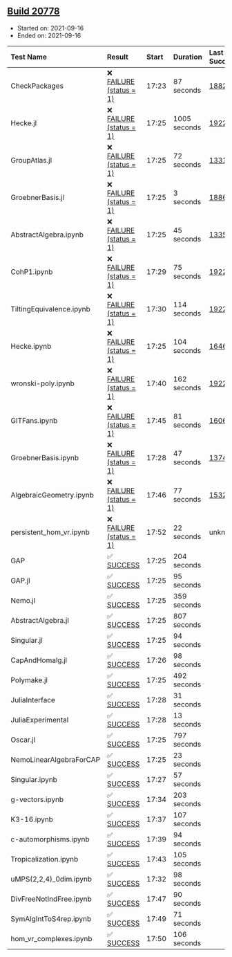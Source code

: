 ## [Build 20778](https://oscarci.mathematik.uni-kl.de/job/oscar/20778/)

* Started on: 2021-09-16
* Ended on: 2021-09-16

| Test Name    | Result | Start | Duration | Last Success | First Failure |
|:-------------|:-------|:------|:---------|:-------------|:--------------|
| CheckPackages | ❌ [FAILURE (status = 1)](https://oscarci.mathematik.uni-kl.de/job/oscar/20778/artifact/logs/build-20778/CheckPackages.log) | 17:23 | 87 seconds | [18822](https://oscarci.mathematik.uni-kl.de/job/oscar/18822/) | [18823](https://oscarci.mathematik.uni-kl.de/job/oscar/18823/) |
| Hecke.jl | ❌ [FAILURE (status = 1)](https://oscarci.mathematik.uni-kl.de/job/oscar/20778/artifact/logs/build-20778/Hecke.jl.log) | 17:25 | 1005 seconds | [19222](https://oscarci.mathematik.uni-kl.de/job/oscar/19222/) | [20152](https://oscarci.mathematik.uni-kl.de/job/oscar/20152/) |
| GroupAtlas.jl | ❌ [FAILURE (status = 1)](https://oscarci.mathematik.uni-kl.de/job/oscar/20778/artifact/logs/build-20778/GroupAtlas.jl.log) | 17:25 | 72 seconds | [13311](https://oscarci.mathematik.uni-kl.de/job/oscar/13311/) | [13312](https://oscarci.mathematik.uni-kl.de/job/oscar/13312/) |
| GroebnerBasis.jl | ❌ [FAILURE (status = 1)](https://oscarci.mathematik.uni-kl.de/job/oscar/20778/artifact/logs/build-20778/GroebnerBasis.jl.log) | 17:25 | 3 seconds | [18864](https://oscarci.mathematik.uni-kl.de/job/oscar/18864/) | [18865](https://oscarci.mathematik.uni-kl.de/job/oscar/18865/) |
| AbstractAlgebra.ipynb | ❌ [FAILURE (status = 1)](https://oscarci.mathematik.uni-kl.de/job/oscar/20778/artifact/logs/build-20778/AbstractAlgebra.ipynb.log) | 17:25 | 45 seconds | [13355](https://oscarci.mathematik.uni-kl.de/job/oscar/13355/) | [13356](https://oscarci.mathematik.uni-kl.de/job/oscar/13356/) |
| CohP1.ipynb | ❌ [FAILURE (status = 1)](https://oscarci.mathematik.uni-kl.de/job/oscar/20778/artifact/logs/build-20778/CohP1.ipynb.log) | 17:29 | 75 seconds | [19222](https://oscarci.mathematik.uni-kl.de/job/oscar/19222/) | [20152](https://oscarci.mathematik.uni-kl.de/job/oscar/20152/) |
| TiltingEquivalence.ipynb | ❌ [FAILURE (status = 1)](https://oscarci.mathematik.uni-kl.de/job/oscar/20778/artifact/logs/build-20778/TiltingEquivalence.ipynb.log) | 17:30 | 114 seconds | [19222](https://oscarci.mathematik.uni-kl.de/job/oscar/19222/) | [20152](https://oscarci.mathematik.uni-kl.de/job/oscar/20152/) |
| Hecke.ipynb | ❌ [FAILURE (status = 1)](https://oscarci.mathematik.uni-kl.de/job/oscar/20778/artifact/logs/build-20778/Hecke.ipynb.log) | 17:25 | 104 seconds | [16463](https://oscarci.mathematik.uni-kl.de/job/oscar/16463/) | [16464](https://oscarci.mathematik.uni-kl.de/job/oscar/16464/) |
| wronski-poly.ipynb | ❌ [FAILURE (status = 1)](https://oscarci.mathematik.uni-kl.de/job/oscar/20778/artifact/logs/build-20778/wronski-poly.ipynb.log) | 17:40 | 162 seconds | [19222](https://oscarci.mathematik.uni-kl.de/job/oscar/19222/) | [20152](https://oscarci.mathematik.uni-kl.de/job/oscar/20152/) |
| GITFans.ipynb | ❌ [FAILURE (status = 1)](https://oscarci.mathematik.uni-kl.de/job/oscar/20778/artifact/logs/build-20778/GITFans.ipynb.log) | 17:45 | 81 seconds | [16068](https://oscarci.mathematik.uni-kl.de/job/oscar/16068/) | [16069](https://oscarci.mathematik.uni-kl.de/job/oscar/16069/) |
| GroebnerBasis.ipynb | ❌ [FAILURE (status = 1)](https://oscarci.mathematik.uni-kl.de/job/oscar/20778/artifact/logs/build-20778/GroebnerBasis.ipynb.log) | 17:28 | 47 seconds | [13748](https://oscarci.mathematik.uni-kl.de/job/oscar/13748/) | [13749](https://oscarci.mathematik.uni-kl.de/job/oscar/13749/) |
| AlgebraicGeometry.ipynb | ❌ [FAILURE (status = 1)](https://oscarci.mathematik.uni-kl.de/job/oscar/20778/artifact/logs/build-20778/AlgebraicGeometry.ipynb.log) | 17:46 | 77 seconds | [15322](https://oscarci.mathematik.uni-kl.de/job/oscar/15322/) | [15323](https://oscarci.mathematik.uni-kl.de/job/oscar/15323/) |
| persistent_hom_vr.ipynb | ❌ [FAILURE (status = 1)](https://oscarci.mathematik.uni-kl.de/job/oscar/20778/artifact/logs/build-20778/persistent_hom_vr.ipynb.log) | 17:52 | 22 seconds | unknown | unknown |
| GAP | ✅ [SUCCESS](https://oscarci.mathematik.uni-kl.de/job/oscar/20778/artifact/logs/build-20778/GAP.log) | 17:25 | 204 seconds |  |  |
| GAP.jl | ✅ [SUCCESS](https://oscarci.mathematik.uni-kl.de/job/oscar/20778/artifact/logs/build-20778/GAP.jl.log) | 17:25 | 95 seconds |  |  |
| Nemo.jl | ✅ [SUCCESS](https://oscarci.mathematik.uni-kl.de/job/oscar/20778/artifact/logs/build-20778/Nemo.jl.log) | 17:25 | 359 seconds |  |  |
| AbstractAlgebra.jl | ✅ [SUCCESS](https://oscarci.mathematik.uni-kl.de/job/oscar/20778/artifact/logs/build-20778/AbstractAlgebra.jl.log) | 17:25 | 807 seconds |  |  |
| Singular.jl | ✅ [SUCCESS](https://oscarci.mathematik.uni-kl.de/job/oscar/20778/artifact/logs/build-20778/Singular.jl.log) | 17:25 | 94 seconds |  |  |
| CapAndHomalg.jl | ✅ [SUCCESS](https://oscarci.mathematik.uni-kl.de/job/oscar/20778/artifact/logs/build-20778/CapAndHomalg.jl.log) | 17:26 | 98 seconds |  |  |
| Polymake.jl | ✅ [SUCCESS](https://oscarci.mathematik.uni-kl.de/job/oscar/20778/artifact/logs/build-20778/Polymake.jl.log) | 17:25 | 492 seconds |  |  |
| JuliaInterface | ✅ [SUCCESS](https://oscarci.mathematik.uni-kl.de/job/oscar/20778/artifact/logs/build-20778/JuliaInterface.log) | 17:28 | 31 seconds |  |  |
| JuliaExperimental | ✅ [SUCCESS](https://oscarci.mathematik.uni-kl.de/job/oscar/20778/artifact/logs/build-20778/JuliaExperimental.log) | 17:28 | 13 seconds |  |  |
| Oscar.jl | ✅ [SUCCESS](https://oscarci.mathematik.uni-kl.de/job/oscar/20778/artifact/logs/build-20778/Oscar.jl.log) | 17:25 | 797 seconds |  |  |
| NemoLinearAlgebraForCAP | ✅ [SUCCESS](https://oscarci.mathematik.uni-kl.de/job/oscar/20778/artifact/logs/build-20778/NemoLinearAlgebraForCAP.log) | 17:25 | 23 seconds |  |  |
| Singular.ipynb | ✅ [SUCCESS](https://oscarci.mathematik.uni-kl.de/job/oscar/20778/artifact/logs/build-20778/Singular.ipynb.log) | 17:27 | 57 seconds |  |  |
| g-vectors.ipynb | ✅ [SUCCESS](https://oscarci.mathematik.uni-kl.de/job/oscar/20778/artifact/logs/build-20778/g-vectors.ipynb.log) | 17:34 | 203 seconds |  |  |
| K3-16.ipynb | ✅ [SUCCESS](https://oscarci.mathematik.uni-kl.de/job/oscar/20778/artifact/logs/build-20778/K3-16.ipynb.log) | 17:37 | 107 seconds |  |  |
| c-automorphisms.ipynb | ✅ [SUCCESS](https://oscarci.mathematik.uni-kl.de/job/oscar/20778/artifact/logs/build-20778/c-automorphisms.ipynb.log) | 17:39 | 94 seconds |  |  |
| Tropicalization.ipynb | ✅ [SUCCESS](https://oscarci.mathematik.uni-kl.de/job/oscar/20778/artifact/logs/build-20778/Tropicalization.ipynb.log) | 17:43 | 105 seconds |  |  |
| uMPS(2,2,4)_0dim.ipynb | ✅ [SUCCESS](https://oscarci.mathematik.uni-kl.de/job/oscar/20778/artifact/logs/build-20778/uMPS-2-2-4-_0dim.ipynb.log) | 17:32 | 98 seconds |  |  |
| DivFreeNotIndFree.ipynb | ✅ [SUCCESS](https://oscarci.mathematik.uni-kl.de/job/oscar/20778/artifact/logs/build-20778/DivFreeNotIndFree.ipynb.log) | 17:47 | 90 seconds |  |  |
| SymAlgIntToS4rep.ipynb | ✅ [SUCCESS](https://oscarci.mathematik.uni-kl.de/job/oscar/20778/artifact/logs/build-20778/SymAlgIntToS4rep.ipynb.log) | 17:49 | 71 seconds |  |  |
| hom_vr_complexes.ipynb | ✅ [SUCCESS](https://oscarci.mathematik.uni-kl.de/job/oscar/20778/artifact/logs/build-20778/hom_vr_complexes.ipynb.log) | 17:50 | 106 seconds |  |  |
